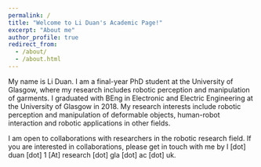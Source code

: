 ```yaml
---
permalink: /
title: "Welcome to Li Duan's Academic Page!"
excerpt: "About me"
author_profile: true
redirect_from: 
  - /about/
  - /about.html
---
```


My name is Li Duan. I am a final-year PhD student at the University of Glasgow, where my research includes robotic perception and manipulation of garments. I graduated with BEng in Electronic and Electric Engineering at the University of Glasgow in 2018. My research interests include robotic perception and manipulation of deformable objects, human-robot interaction and robotic applications in other fields.

I am open to collaborations with researchers in the robotic research field. If you are interested in collaborations, please get in touch with me by l [dot] duan [dot] 1 [At] research [dot] gla [dot] ac [dot] uk.
